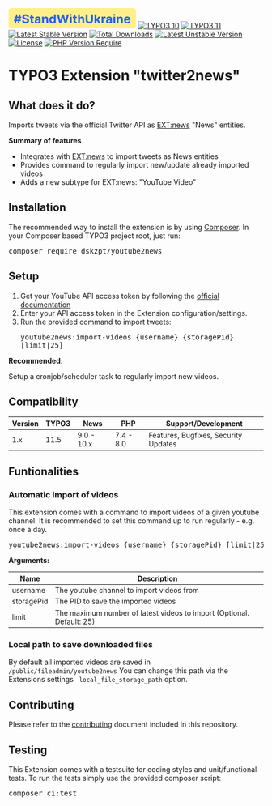 [![StandWithUkraine](https://raw.githubusercontent.com/vshymanskyy/StandWithUkraine/main/badges/StandWithUkraine.svg)](https://github.com/vshymanskyy/StandWithUkraine/blob/main/docs/README.md)
[![TYPO3 10](https://img.shields.io/badge/TYPO3-10-orange.svg)](https://get.typo3.org/version/10)
[![TYPO3 11](https://img.shields.io/badge/TYPO3-11-orange.svg)](https://get.typo3.org/version/11)
[![Latest Stable Version](http://poser.pugx.org/dskzpt/youtube2news/v)](https://packagist.org/packages/dskzpt/youtube2news)
[![Total Downloads](http://poser.pugx.org/dskzpt/youtube2news/downloads)](https://packagist.org/packages/dskzpt/youtube2news)
[![Latest Unstable Version](http://poser.pugx.org/dskzpt/youtube2news/v/unstable)](https://packagist.org/packages/dskzpt/youtube2news)
[![License](http://poser.pugx.org/dskzpt/youtube2news/license)](https://packagist.org/packages/dskzpt/youtube2news)
[![PHP Version Require](http://poser.pugx.org/dskzpt/youtube2news/require/php)](https://packagist.org/packages/dskzpt/youtube2news)

TYPO3 Extension "twitter2news"
=================================

## What does it do?

Imports tweets via the official Twitter API
as [EXT:news](https://github.com/georgringer/news)
"News" entities.

**Summary of features**

* Integrates with [EXT:news](https://github.com/georgringer/news) to import
  tweets as News entities
* Provides command to regularly import new/update already imported videos
* Adds a new subtype for EXT:news: "YouTube Video"

## Installation

The recommended way to install the extension is by
using [Composer](https://getcomposer.org/). In your Composer based TYPO3 project
root, just run:
<pre>composer require dskzpt/youtube2news</pre>

## Setup

1. Get your YouTube API access token by following
   the [official documentation](https://developers.google.com/youtube/v3/getting-started)
2. Enter your API access token in the Extension configuration/settings.
3. Run the provided command to import tweets: <pre>youtube2news:import-videos {username} {storagePid} [limit|25]</pre>

__Recommended__:

Setup a cronjob/scheduler task to regularly import new videos.

## Compatibility

| Version | TYPO3 | News       | PHP        | Support/Development                  |
|---------|-------|------------|------------|--------------------------------------|
| 1.x     | 11.5  | 9.0 - 10.x | 7.4 - 8.0️ | Features, Bugfixes, Security Updates |

## Funtionalities

### Automatic import of videos

This extension comes with a command to import videos of a given youtube channel.
It is recommended to set this command up to run regularly - e.g. once a day.

<pre>youtube2news:import-videos {username} {storagePid} [limit|25]</pre>

__Arguments:__

| Name       | Description                                                           |
|------------|-----------------------------------------------------------------------|
| username   | The youtube channel to import videos from                             |
| storagePid | The PID to save the imported videos                                   |
| limit      | The maximum number of latest videos to import (Optional. Default: 25) |

### Local path to save downloaded files

By default all imported videos are saved in <code>
/public/fileadmin/youtube2news</code>
You can change this path via the Extensions settings <code>
local_file_storage_path</code> option.

## Contributing

Please refer to the [contributing](CONTRIBUTING.md) document included in this
repository.

## Testing

This Extension comes with a testsuite for coding styles and unit/functional
tests. To run the tests simply use the provided composer script:

<pre>composer ci:test</pre>
